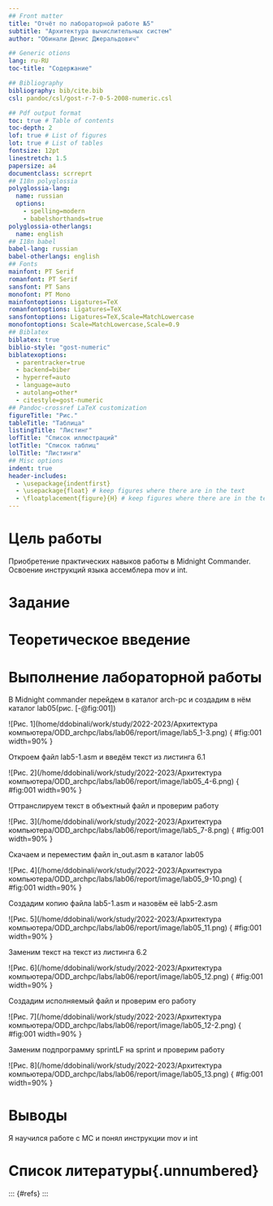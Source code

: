 ```yaml
---
## Front matter
title: "Отчёт по лабораторной работе №5"
subtitle: "Архитектура вычислительных систем"
author: "Обинали Денис Джеральдович"

## Generic otions
lang: ru-RU
toc-title: "Содержание"

## Bibliography
bibliography: bib/cite.bib
csl: pandoc/csl/gost-r-7-0-5-2008-numeric.csl

## Pdf output format
toc: true # Table of contents
toc-depth: 2
lof: true # List of figures
lot: true # List of tables
fontsize: 12pt
linestretch: 1.5
papersize: a4
documentclass: scrreprt
## I18n polyglossia
polyglossia-lang:
  name: russian
  options:
	- spelling=modern
	- babelshorthands=true
polyglossia-otherlangs:
  name: english
## I18n babel
babel-lang: russian
babel-otherlangs: english
## Fonts
mainfont: PT Serif
romanfont: PT Serif
sansfont: PT Sans
monofont: PT Mono
mainfontoptions: Ligatures=TeX
romanfontoptions: Ligatures=TeX
sansfontoptions: Ligatures=TeX,Scale=MatchLowercase
monofontoptions: Scale=MatchLowercase,Scale=0.9
## Biblatex
biblatex: true
biblio-style: "gost-numeric"
biblatexoptions:
  - parentracker=true
  - backend=biber
  - hyperref=auto
  - language=auto
  - autolang=other*
  - citestyle=gost-numeric
## Pandoc-crossref LaTeX customization
figureTitle: "Рис."
tableTitle: "Таблица"
listingTitle: "Листинг"
lofTitle: "Список иллюстраций"
lotTitle: "Список таблиц"
lolTitle: "Листинги"
## Misc options
indent: true
header-includes:
  - \usepackage{indentfirst}
  - \usepackage{float} # keep figures where there are in the text
  - \floatplacement{figure}{H} # keep figures where there are in the text
---
```


# Цель работы

Приобретение практических навыков работы в Midnight Commander. Освоение
инструкций языка ассемблера mov и int.

# Задание


# Теоретическое введение


# Выполнение лабораторной работы

В Midnight commander перейдем в каталог arch-pc и создадим в нём каталог lab05(рис. [-@fig:001])

![Рис. 1](home/ddobinali/work/study/2022-2023/Архитектура компьютера/ODD_archpc/labs/lab06/report/image/lab5_1-3.png) { #fig:001 width=90% }

Откроем файл lab5-1.asm и введём текст из листинга 6.1

![Рис. 2](/home/ddobinali/work/study/2022-2023/Архитектура компьютера/ODD_archpc/labs/lab06/report/image/lab05_4-6.png) { #fig:001 width=90% }

Оттранслируем текст в объектный файл и проверим работу

![Рис. 3](/home/ddobinali/work/study/2022-2023/Архитектура компьютера/ODD_archpc/labs/lab06/report/image/lab5_7-8.png) { #fig:001 width=90% }

Скачаем и переместим файл in_out.asm в каталог lab05

![Рис. 4](/home/ddobinali/work/study/2022-2023/Архитектура компьютера/ODD_archpc/labs/lab06/report/image/lab05_9-10.png) { #fig:001 width=90% }

Создадим копию файла lab5-1.asm и назовём её lab5-2.asm

![Рис. 5](/home/ddobinali/work/study/2022-2023/Архитектура компьютера/ODD_archpc/labs/lab06/report/image/lab05_11.png) { #fig:001 width=90% }

Заменим текст на текст из листинга 6.2

![Рис. 6](/home/ddobinali/work/study/2022-2023/Архитектура компьютера/ODD_archpc/labs/lab06/report/image/lab05_12.png) { #fig:001 width=90% }

Создадим исполняемый файл и проверим его работу

![Рис. 7](/home/ddobinali/work/study/2022-2023/Архитектура компьютера/ODD_archpc/labs/lab06/report/image/lab05_12-2.png) { #fig:001 width=90% }

Заменим подпрограмму sprintLF на sprint и проверим работу

![Рис. 8](/home/ddobinali/work/study/2022-2023/Архитектура компьютера/ODD_archpc/labs/lab06/report/image/lab05_13.png) { #fig:001 width=90% }
# Выводы

Я научился работе с MC и понял инструкции mov и int

# Список литературы{.unnumbered}

::: {#refs}
:::
